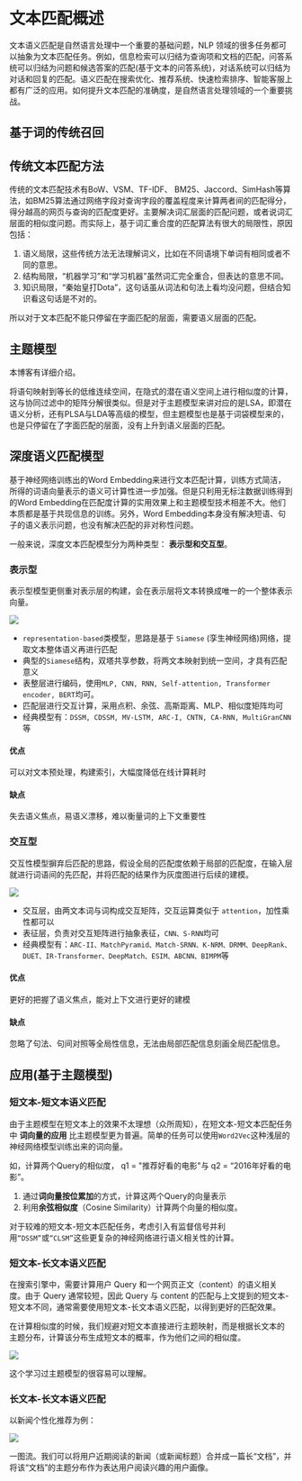 # 文本匹配概述



文本语义匹配是自然语言处理中一个重要的基础问题，NLP 领域的很多任务都可以抽象为文本匹配任务。例如，信息检索可以归结为查询项和文档的匹配，问答系统可以归结为问题和候选答案的匹配(基于文本的问答系统)，对话系统可以归结为对话和回复的匹配。语义匹配在搜索优化、推荐系统、快速检索排序、智能客服上都有广泛的应用。如何提升文本匹配的准确度，是自然语言处理领域的一个重要挑战。

## 基于词的传统召回

## 传统文本匹配方法

传统的文本匹配技术有BoW、VSM、TF-IDF、 BM25、Jaccord、SimHash等算法，如BM25算法通过网络字段对查询字段的覆盖程度来计算两者间的匹配得分，得分越高的网页与查询的匹配度更好。主要解决词汇层面的匹配问题，或者说词汇层面的相似度问题。而实际上，基于词汇重合度的匹配算法有很大的局限性，原因包括：

1. 语义局限，这些传统方法无法理解词义，比如在不同语境下单词有相同或者不同的意思。
2. 结构局限，“机器学习”和“学习机器”虽然词汇完全重合，但表达的意思不同。
3. 知识局限，“秦始皇打Dota”，这句话虽从词法和句法上看均没问题，但结合知识看这句话是不对的。

所以对于文本匹配不能只停留在字面匹配的层面，需要语义层面的匹配。

## 主题模型

本博客有详细介绍。

将语句映射到等长的低维连续空间，在隐式的潜在语义空间上进行相似度的计算，这与协同过滤中的矩阵分解很类似。但是对于主题模型来讲对应的是LSA，即潜在语义分析，还有PLSA与LDA等高级的模型，但主题模型也是基于词袋模型来的，也是只停留在了字面匹配的层面，没有上升到语义层面的匹配。

## 深度语义匹配模型

基于神经网络训练出的Word Embedding来进行文本匹配计算，训练方式简洁，所得的词语向量表示的语义可计算性进一步加强。但是只利用无标注数据训练得到的Word Embedding在匹配度计算的实用效果上和主题模型技术相差不大。他们本质都是基于共现信息的训练。另外，Word Embedding本身没有解决短语、句子的语义表示问题，也没有解决匹配的非对称性问题。

一般来说，深度文本匹配模型分为两种类型： **表示型和交互型**。

### 表示型

表示型模型更侧重对表示层的构建，会在表示层将文本转换成唯一的一个整体表示向量。

![](https://cdn.jsdelivr.net/gh/vllbc/img4blog//image/Pasted%20image%2020221103145350.png)

- `representation-based`类模型，思路是基于 `Siamese` (孪生神经网络)网络，提取文本整体语义再进行匹配
- 典型的`Siamese`结构，双塔共享参数，将两文本映射到统一空间，才具有匹配意义
- 表整层进行编码，使用`MLP, CNN, RNN, Self-attention, Transformer encoder, BERT`均可。
- 匹配层进行交互计算，采用点积、余弦、高斯距离、MLP、相似度矩阵均可
- 经典模型有：`DSSM, CDSSM, MV-LSTM, ARC-I, CNTN, CA-RNN, MultiGranCNN`等


#### 优点
可以对文本预处理，构建索引，大幅度降低在线计算耗时

#### 缺点
失去语义焦点，易语义漂移，难以衡量词的上下文重要性

### 交互型

交互性模型摒弃后匹配的思路，假设全局的匹配度依赖于局部的匹配度，在输入层就进行词语间的先匹配，并将匹配的结果作为灰度图进行后续的建模。

![](https://cdn.jsdelivr.net/gh/vllbc/img4blog//image/Pasted%20image%2020221103150004.png)

- 交互层，由两文本词与词构成交互矩阵，交互运算类似于 `attention`，加性乘性都可以
- 表征层，负责对交互矩阵进行抽象表征，`CNN、S-RNN`均可
- 经典模型有：`ARC-II、MatchPyramid、Match-SRNN、K-NRM、DRMM、DeepRank、DUET、IR-Transformer、DeepMatch、ESIM、ABCNN、BIMPM`等

#### 优点
更好的把握了语义焦点，能对上下文进行更好的建模

#### 缺点
忽略了句法、句间对照等全局性信息，无法由局部匹配信息刻画全局匹配信息。

## 应用(基于主题模型)

### 短文本-短文本语义匹配

由于主题模型在短文本上的效果不太理想（众所周知），在短文本-短文本匹配任务中 **词向量的应用** 比主题模型更为普遍。简单的任务可以使用`Word2Vec`这种浅层的神经网络模型训练出来的词向量。

如，计算两个Query的相似度， q1 = "推荐好看的电影"与 q2 = “2016年好看的电影”。

1. 通过**词向量按位累加**的方式，计算这两个Query的向量表示
2. 利用**余弦相似度**（Cosine Similarity）计算两个向量的相似度。

对于较难的短文本-短文本匹配任务，考虑引入有监督信号并利用`“DSSM”`或`“CLSM”`这些更复杂的神经网络进行语义相关性的计算。

### 短文本-长文本语义匹配

在搜索引擎中，需要计算用户 Query 和一个网页正文（content）的语义相关度。由于 Query 通常较短，因此 Query 与 content 的匹配与上文提到的短文本-短文本不同，通常需要使用短文本-长文本语义匹配，以得到更好的匹配效果。

在计算相似度的时候，我们规避对短文本直接进行主题映射，而是根据长文本的 主题分布，计算该分布生成短文本的概率，作为他们之间的相似度。

![](https://cdn.jsdelivr.net/gh/vllbc/img4blog//image/Pasted%20image%2020221103150645.png)

这个学习过主题模型的很容易可以理解。

### 长文本-长文本语义匹配

以新闻个性化推荐为例：

![](https://cdn.jsdelivr.net/gh/vllbc/img4blog//image/Pasted%20image%2020221103151900.png)

一图流。我们可以将用户近期阅读的新闻（或新闻标题）合并成一篇长“文档”，并将该“文档”的主题分布作为表达用户阅读兴趣的用户画像。
